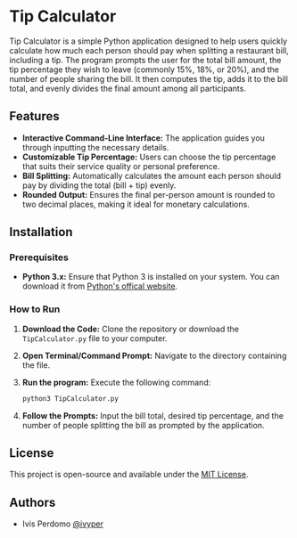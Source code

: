 
# Tip Calculator
Tip Calculator is a simple Python application designed to help users quickly calculate how much each person should pay when splitting a restaurant bill, including a tip. The program prompts the user for the total bill amount, the tip percentage they wish to leave (commonly 15%, 18%, or 20%), and the number of people sharing the bill. It then computes the tip, adds it to the bill total, and evenly divides the final amount among all participants.

## Features
- **Interactive Command-Line Interface:** The application guides you through inputting the necessary details.
- **Customizable Tip Percentage:** Users can choose the tip percentage that suits their service quality or personal preference.
- **Bill Splitting:** Automatically calculates the amount each person should pay by dividing the total (bill + tip) evenly.
- **Rounded Output:** Ensures the final per-person amount is rounded to two decimal places, making it ideal for monetary calculations.



## Installation

### Prerequisites

- **Python 3.x:** Ensure that Python 3 is installed on your system. You can download it from [Python's offical website](python.org).

### How to Run

1. **Download the Code:** Clone the repository or download the `TipCalculator.py` file to your computer.

2. **Open Terminal/Command Prompt:** Navigate to the directory containing the file.

3. **Run the program:** Execute the following command:

    ```bash
    python3 TipCalculator.py
    ```

4. **Follow the Prompts:** Input the bill total, desired tip percentage, and the number of people splitting the bill as prompted by the application.


## License

This project is open-source and available under the [MIT License](https://choosealicense.com/licenses/mit/).


## Authors

- Ivis Perdomo [@ivyper](https://www.github.com/ivyper)


